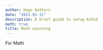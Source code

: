 ```yaml
---
author: Hugo Authors
date: "2021-01-31"
description: A brief guide to setup KaTeX
math: true
title: Math Learning
---
```


For Math
